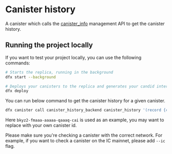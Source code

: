 # Canister history

A canister which calls the [canister_info](https://internetcomputer.org/docs/current/references/ic-interface-spec/#ic-canister-info) management API to get the canister history.

## Running the project locally

If you want to test your project locally, you can use the following commands:

```bash
# Starts the replica, running in the background
dfx start --background

# Deploys your canisters to the replica and generates your candid interface
dfx deploy
```

You can run below command to get the canister history for a given canister.

```bash
dfx canister call canister_history_backend canister_history '(record {canister_id=principal "bkyz2-fmaaa-aaaaa-qaaaq-cai"; num_requested_changes=opt 3})'
```

Here `bkyz2-fmaaa-aaaaa-qaaaq-cai` is used as an example, you may want to replace with your own canister id.

Please make sure you're checking a canister with the correct network. For example, if you want to check a canister on the IC mainnet, please add `--ic` flag.
